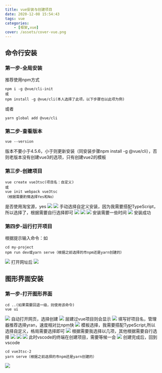 ```yaml
---
title: vue安装与创建项目
date: 2020-12-08 15:54:43
tags: vue
categories: 
    - [框架,vue]
cover: /assets/cover-vue.png
---
```


## 命令行安装
### 第一步-全局安装
推荐使用npm方式
```
npm i -g @vue/cli-init
或 
npm install -g @vue/cli(本人选择了此项，以下步骤也以此项为例)
```
或者
```
yarn global add @vue/cli
```

### 第二步-查看版本
```
vue --version
```
版本不要小于4.5.6，小于则更新安装（同安装步骤npm install -g @vue/cli），否则老版本没有创建vue3的选项，只有创建vue2的模板

### 第三步-创建项目
```
vue create vue3tsc(项目名：自定义)
或
vue init webpack vue3tsc
（根据需要酌情选择Yes和No）
```
是否使用淘宝源，yes
![](1.png)
![](2.png)
手动选择自定义安装，因为我需要搭配TypeScript，所以选择了，根据需要自行选择即可
![](3.png)
![](4.png)
![](5.png)
安装需要一些时间
![](6.png)
安装成功

### 第四步-运行打开项目
根据提示输入命令：如
```
cd my-project
npm run dev或yarn serve（根据之前选择的市npm还是yarn创建的）
```
![](7.png)
打开网址后
![](8.png)

## 图形界面安装
### 第一步-打开图形界面
```
cd ..(如果需要回退一级，则使用该命令)
vue ui
```
![](9.png)
自动打开网页，选择创建
![](10.png)
层建过vue项目则会显示
![](11.png)
填写好项目名，管理器推荐选择yran，速度相对比npm快
![](12.png)
模板选择，我需要搭配TypeScript,所以选择自定义，格局需要选择即可
![](13.png)
根据需要我选择以几项，其他根据需要自行选择
![](14.png)
![](15.png)
![](16.png)
此时vscode的终端在创建项目，需要等候一会
![](17.png)
创建完成后，回到vscode
```
cd vue3tsc-2
yarn serve（根据之前选择的市npm还是yarn创建的）
```
![](18.png)


